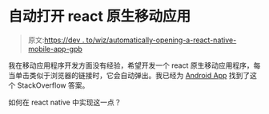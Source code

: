 # 自动打开 react 原生移动应用

> 原文:[https://dev . to/wiz/automatically-opening-a-react-native-mobile-app-gpb](https://dev.to/wiz/automatically-opening-a-react-native-mobile-app-gpb)

我在移动应用程序开发方面没有经验，希望开发一个 react 原生移动应用程序，每当单击类似于浏览器的链接时，它会自动弹出。我已经为 [Android App](https://stackoverflow.com/questions/34794853/automatically-open-an-android-app-without-tapping-icon#new-answer) 找到了这个 StackOverflow 答案。

如何在 react native 中实现这一点？
